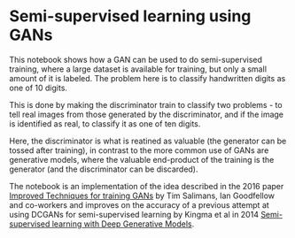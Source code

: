 # Semi-supervised learning using GANs

This notebook shows how a GAN can be used to do semi-supervised
training, where a large dataset is available for training, but only a
small amount of it is labeled.  The problem here is to classify
handwritten digits as one of 10 digits.  

This is done by making the discriminator train to classify
two problems - to tell real images from those generated by the
discriminator, and if the image is identified as real, to classify it
as one of ten digits.

Here, the discriminator is what is reatined as valuable (the generator
can be tossed after training), in contrast to the more common use of
GANs are generative models, where the valuable end-product of the
training is the generator (and the discriminator can be discarded).

The notebook is an implementation of the idea described in the 2016
paper [Improved Techniques for training
GANs](https://arxiv.org/pdf/1606.03498.pdf) by Tim Salimans, Ian
Goodfellow and co-workers and improves on the accuracy of a previous
attempt at using DCGANs for semi-supervised learning by Kingma et al
in 2014 [Semi-supervised learning with Deep Generative
Models](https://arxiv.org/pdf/1406.5298.pdf).